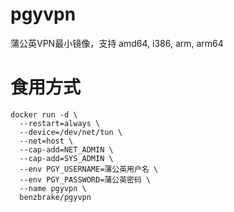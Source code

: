 # pgyvpn
蒲公英VPN最小镜像，支持 amd64, i386, arm, arm64

# 食用方式
```
docker run -d \
  --restart=always \
  --device=/dev/net/tun \
  --net=host \
  --cap-add=NET_ADMIN \
  --cap-add=SYS_ADMIN \
  --env PGY_USERNAME=蒲公英用户名 \
  --env PGY_PASSWORD=蒲公英密码 \
  --name pgyvpn \
  benzbrake/pgyvpn
```
